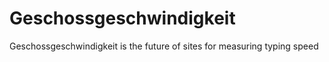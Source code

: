 # Geschossgeschwindigkeit
Geschossgeschwindigkeit is the future of sites for measuring typing speed
